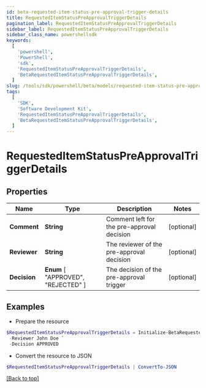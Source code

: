 ```yaml
---
id: beta-requested-item-status-pre-approval-trigger-details
title: RequestedItemStatusPreApprovalTriggerDetails
pagination_label: RequestedItemStatusPreApprovalTriggerDetails
sidebar_label: RequestedItemStatusPreApprovalTriggerDetails
sidebar_class_name: powershellsdk
keywords:
  [
    'powershell',
    'PowerShell',
    'sdk',
    'RequestedItemStatusPreApprovalTriggerDetails',
    'BetaRequestedItemStatusPreApprovalTriggerDetails',
  ]
slug: /tools/sdk/powershell/beta/models/requested-item-status-pre-approval-trigger-details
tags:
  [
    'SDK',
    'Software Development Kit',
    'RequestedItemStatusPreApprovalTriggerDetails',
    'BetaRequestedItemStatusPreApprovalTriggerDetails',
  ]
---
```


# RequestedItemStatusPreApprovalTriggerDetails

## Properties

| Name | Type | Description | Notes |
| --- | --- | --- | --- |
| **Comment** | **String** | Comment left for the pre-approval decision | [optional] |
| **Reviewer** | **String** | The reviewer of the pre-approval decision | [optional] |
| **Decision** | **Enum** [ "APPROVED", "REJECTED" ] | The decision of the pre-approval trigger | [optional] |

## Examples

- Prepare the resource

```powershell
$RequestedItemStatusPreApprovalTriggerDetails = Initialize-BetaRequestedItemStatusPreApprovalTriggerDetails  -Comment Access is Approved `
 -Reviewer John Doe `
 -Decision APPROVED
```

- Convert the resource to JSON

```powershell
$RequestedItemStatusPreApprovalTriggerDetails | ConvertTo-JSON
```

[[Back to top]](#)
